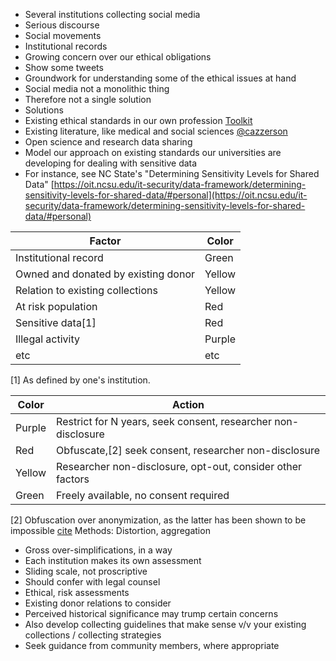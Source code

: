 - Several institutions collecting social media
 - Serious discourse
 - Social movements
 - Institutional records
- Growing concern over our ethical obligations
 - Show some tweets
- Groundwork for understanding some of the ethical issues at hand
- Social media not a monolithic thing
 - Therefore not a single solution
- Solutions
 - Existing ethical standards in our own profession [Toolkit](URL)
 - Existing literature, like medical and social sciences [@cazzerson](@cazzerson)
 - Open science and research data sharing
 - Model our approach on existing standards our universities are developing for dealing with sensitive data
- For instance, see NC State's "Determining Sensitivity Levels for Shared Data" [https://oit.ncsu.edu/it-security/data-framework/determining-sensitivity-levels-for-shared-data/#personal](https://oit.ncsu.edu/it-security/data-framework/determining-sensitivity-levels-for-shared-data/#personal)

| Factor | Color |
| --- | --- |
| Institutional record | Green |
| Owned and donated by existing donor | Yellow |
| Relation to existing collections | Yellow |
| At risk population | Red |
| Sensitive data[1] | Red |
| Illegal activity | Purple |
| etc | etc |
[1] As defined by one's institution.

| Color | Action |
| --- | --- |
| Purple | Restrict for N years, seek consent, researcher non-disclosure |
| Red | Obfuscate,[2] seek consent, researcher non-disclosure |
| Yellow | Researcher non-disclosure, opt-out, consider other factors |
| Green | Freely available, no consent required |

[2] Obfuscation over anonymization, as the latter has been shown to be impossible [cite](URLs) Methods: Distortion, aggregation

- Gross over-simplifications, in a way
- Each institution makes its own assessment
 - Sliding scale, not proscriptive
 - Should confer with legal counsel
 - Ethical, risk assessments
 - Existing donor relations to consider
 - Perceived historical significance may trump certain concerns
- Also develop collecting guidelines that make sense v/v your existing collections / collecting strategies
- Seek guidance from community members, where appropriate
